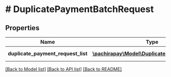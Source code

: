 # # DuplicatePaymentBatchRequest

## Properties

Name | Type | Description | Notes
------------ | ------------- | ------------- | -------------
**duplicate_payment_request_list** | [**\pachirapay\Model\DuplicatePaymentRequest[]**](DuplicatePaymentRequest.md) | Gets or Sets ContextData | 

[[Back to Model list]](../../README.md#documentation-for-models) [[Back to API list]](../../README.md#documentation-for-api-endpoints) [[Back to README]](../../README.md)


